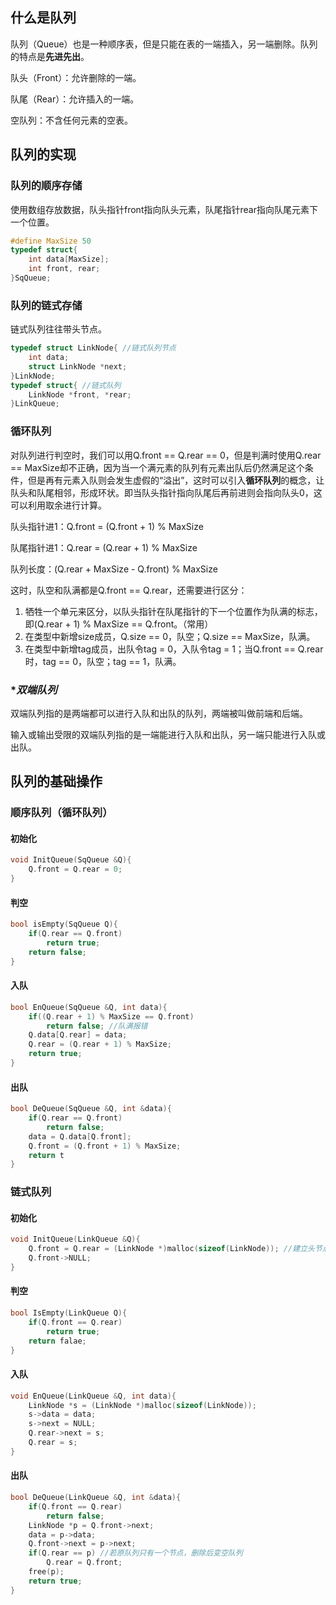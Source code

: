 ## 什么是队列

队列（Queue）也是一种顺序表，但是只能在表的一端插入，另一端删除。队列的特点是**先进先出**。

队头（Front）：允许删除的一端。

队尾（Rear）：允许插入的一端。

空队列：不含任何元素的空表。

## 队列的实现

### 队列的顺序存储

使用数组存放数据，队头指针front指向队头元素，队尾指针rear指向队尾元素下一个位置。

~~~C++
#define MaxSize 50
typedef struct{
    int data[MaxSize];
    int front, rear;
}SqQueue;
~~~

### 队列的链式存储

链式队列往往带头节点。

~~~C++
typedef struct LinkNode{ //链式队列节点
    int data;
    struct LinkNode *next;
}LinkNode;
typedef struct{ //链式队列
    LinkNode *front, *rear;
}LinkQueue;
~~~

### 循环队列

对队列进行判空时，我们可以用Q.front == Q.rear == 0，但是判满时使用Q.rear == MaxSize却不正确，因为当一个满元素的队列有元素出队后仍然满足这个条件，但是再有元素入队则会发生虚假的“溢出”，这时可以引入**循环队列**的概念，让队头和队尾相邻，形成环状。即当队头指针指向队尾后再前进则会指向队头0，这可以利用取余进行计算。

队头指针进1：Q.front = (Q.front + 1) % MaxSize

队尾指针进1：Q.rear = (Q.rear + 1) % MaxSize

队列长度：(Q.rear + MaxSize - Q.front) % MaxSize

这时，队空和队满都是Q.front == Q.rear，还需要进行区分：

1. 牺牲一个单元来区分，以队头指针在队尾指针的下一个位置作为队满的标志，即(Q.rear + 1) % MaxSize == Q.front。（常用）
2. 在类型中新增size成员，Q.size == 0，队空；Q.size == MaxSize，队满。
3. 在类型中新增tag成员，出队令tag = 0，入队令tag = 1；当Q.front == Q.rear时，tag == 0，队空；tag == 1，队满。

### **双端队列*

双端队列指的是两端都可以进行入队和出队的队列，两端被叫做前端和后端。

输入或输出受限的双端队列指的是一端能进行入队和出队，另一端只能进行入队或出队。

## 队列的基础操作

### 顺序队列（循环队列）

#### 初始化

~~~C++
void InitQueue(SqQueue &Q){
    Q.front = Q.rear = 0;
}
~~~

#### 判空

~~~C++
bool isEmpty(SqQueue Q){
    if(Q.rear == Q.front)
        return true;
    return false;
}
~~~

#### 入队

~~~C++
bool EnQueue(SqQueue &Q, int data){
    if((Q.rear + 1) % MaxSize == Q.front)
        return false; //队满报错
    Q.data[Q.rear] = data;
    Q.rear = (Q.rear + 1) % MaxSize;
    return true;
}
~~~

#### 出队

~~~C++
bool DeQueue(SqQueue &Q, int &data){
    if(Q.rear == Q.front)
        return false;
    data = Q.data[Q.front];
    Q.front = (Q.front + 1) % MaxSize;
    return t
}
~~~

### 链式队列

#### 初始化

~~~C++
void InitQueue(LinkQueue &Q){
    Q.front = Q.rear = (LinkNode *)malloc(sizeof(LinkNode)); //建立头节点
    Q.front->NULL;
}
~~~

#### 判空

~~~C++
bool IsEmpty(LinkQueue Q){
    if(Q.front == Q.rear)
        return true;
    return falae;
}
~~~

#### 入队

~~~C++
void EnQueue(LinkQueue &Q, int data){
    LinkNode *s = (LinkNode *)malloc(sizeof(LinkNode));
    s->data = data;
    s->next = NULL;
    Q.rear->next = s;
    Q.rear = s;
}
~~~

#### 出队

~~~C++
bool DeQueue(LinkQueue &Q, int &data){
    if(Q.front == Q.rear)
        return false;
    LinkNode *p = Q.front->next;
    data = p->data;
    Q.front->next = p->next;
    if(Q.rear == p) //若原队列只有一个节点，删除后变空队列
        Q.rear = Q.front;
    free(p);
    return true;
}
~~~

